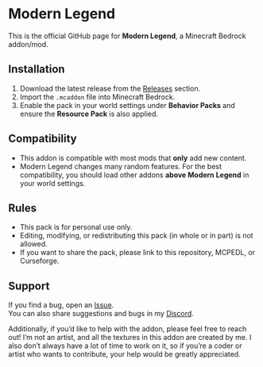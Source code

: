 # Modern Legend

This is the official GitHub page for **Modern Legend**, a Minecraft Bedrock addon/mod.

## Installation
1. Download the latest release from the [Releases](../../releases) section.  
2. Import the `.mcaddon` file into Minecraft Bedrock.  
3. Enable the pack in your world settings under **Behavior Packs** and ensure the **Resource Pack** is also applied.  

## Compatibility
- This addon is compatible with most mods that **only** add new content.  
- Modern Legend changes many random features. For the best compatibility, you should load other addons **above Modern Legend** in your world settings.

## Rules
- This pack is for personal use only.  
- Editing, modifying, or redistributing this pack (in whole or in part) is not allowed.  
- If you want to share the pack, please link to this repository, MCPEDL, or Curseforge.

## Support
If you find a bug, open an [Issue](../../issues).  
You can also share suggestions and bugs in my [Discord](https://discord.com/invite/H7M6BxQDBn).

Additionally, if you’d like to help with the addon, please feel free to reach out! I’m not an artist, and all the textures in this addon are created by me. I also don’t always have a lot of time to work on it, so if you’re a coder or artist who wants to contribute, your help would be greatly appreciated.